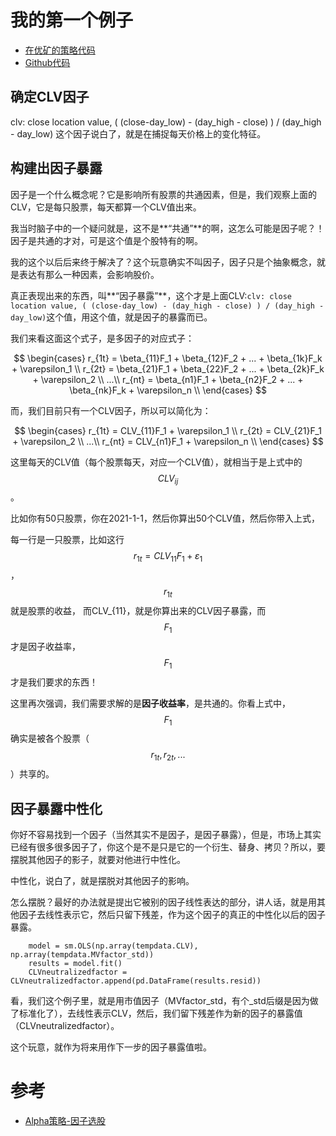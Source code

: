 # 我的第一个例子

- [在优矿的策略代码](https://uqer.datayes.com/v3/community/share/61b170f3d6558d0110442baa)
- [Github代码](https://github.com/piginzoo/sandbox/blob/v1/quant/%E6%88%91%E7%9A%84%E5%AD%A6%E4%B9%A0%E4%BE%8B%E5%AD%90.py)

## 确定CLV因子

clv: close location value, ( (close-day_low) - (day_high - close) ) / (day_high - day_low)
这个因子说白了，就是在捕捉每天价格上的变化特征。


## 构建出因子暴露

因子是一个什么概念呢？它是影响所有股票的共通因素，但是，我们观察上面的CLV，它是每只股票，每天都算一个CLV值出来。

我当时脑子中的一个疑问就是，这不是**“共通”**的啊，这怎么可能是因子呢？！因子是共通的才对，可是这个值是个股特有的啊。

我的这个以后后来终于解决了？这个玩意确实不叫因子，因子只是个抽象概念，就是表达有那么一种因素，会影响股价。

真正表现出来的东西，叫**“因子暴露”**，这个才是上面CLV:`clv: close location value, ( (close-day_low) - (day_high - close) ) / (day_high - day_low)`这个值，用这个值，就是因子的暴露而已。

我们来看这面这个式子，是多因子的对应式子：

$$
\begin{cases}
r_{1t} = \beta_{11}F_1 + \beta_{12}F_2 + ... + \beta_{1k}F_k  + \varepsilon_1 \\ 
r_{2t} = \beta_{21}F_1 + \beta_{22}F_2 + ... + \beta_{2k}F_k  + \varepsilon_2 \\
...\\
r_{nt} = \beta_{n1}F_1 + \beta_{n2}F_2 + ... + \beta_{nk}F_k  + \varepsilon_n \\
\end{cases}
$$

而，我们目前只有一个CLV因子，所以可以简化为：

$$
\begin{cases}
r_{1t} = CLV_{11}F_1 + \varepsilon_1 \\ 
r_{2t} = CLV_{21}F_1 + \varepsilon_2 \\
...\\
r_{nt} = CLV_{n1}F_1 + \varepsilon_n \\
\end{cases}
$$

这里每天的CLV值（每个股票每天，对应一个CLV值），就相当于是上式中的$$CLV_{ij}$$。

比如你有50只股票，你在2021-1-1，然后你算出50个CLV值，然后你带入上式，

每一行是一只股票，比如这行$$r_{1t} = CLV_{11}F_1 + \varepsilon_1$$，$$r_{1t}$$就是股票的收益，
而CLV_{11}，就是你算出来的CLV因子暴露，而$$F_1$$才是因子收益率，$$F_1$$才是我们要求的东西！

这里再次强调，我们需要求解的是**因子收益率**，是共通的。你看上式中，$$F_1$$确实是被各个股票（$$r_{1t},r_{2t},...$$）共享的。

## 因子暴露中性化

你好不容易找到一个因子（当然其实不是因子，是因子暴露），但是，市场上其实已经有很多很多因子了，你这个是不是只是它的一个衍生、替身、拷贝？所以，要摆脱其他因子的影子，就要对他进行中性化。

中性化，说白了，就是摆脱对其他因子的影响。

怎么摆脱？最好的办法就是提出它被别的因子线性表达的部分，讲人话，就是用其他因子去线性表示它，然后只留下残差，作为这个因子的真正的中性化以后的因子暴露。

```
    model = sm.OLS(np.array(tempdata.CLV), np.array(tempdata.MVfactor_std))
    results = model.fit()
    CLVneutralizedfactor = CLVneutralizedfactor.append(pd.DataFrame(results.resid))
```

看，我们这个例子里，就是用市值因子（MVfactor_std，有个_std后缀是因为做了标准化了），去线性表示CLV，然后，我们留下残差作为新的因子的暴露值（CLVneutralizedfactor）。

这个玩意，就作为将来用作下一步的因子暴露值啦。


# 参考

- [Alpha策略-因子选股](https://www.bilibili.com/video/BV1wE41147V7?p=11)